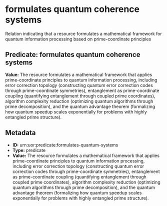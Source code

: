 # formulates quantum coherence systems

Relation indicating that a resource formulates a mathematical framework for quantum information processing based on prime-coordinate principles

## Predicate: formulates quantum coherence systems

**Value:** The resource formulates a mathematical framework that applies prime-coordinate principles to quantum information processing, including error correction topology (constructing quantum error correction codes through prime-coordinate symmetries), entanglement as prime-coordinate coupling (quantifying entanglement through coupled prime coordinates), algorithm complexity reduction (optimizing quantum algorithms through prime decomposition), and the quantum advantage theorem (formalizing how quantum speedup scales exponentially for problems with highly entangled prime structure).

## Metadata

- **ID:** urn:uor:predicate:formulates-quantum-systems
- **Type:** predicate
- **Value:** The resource formulates a mathematical framework that applies prime-coordinate principles to quantum information processing, including error correction topology (constructing quantum error correction codes through prime-coordinate symmetries), entanglement as prime-coordinate coupling (quantifying entanglement through coupled prime coordinates), algorithm complexity reduction (optimizing quantum algorithms through prime decomposition), and the quantum advantage theorem (formalizing how quantum speedup scales exponentially for problems with highly entangled prime structure).
